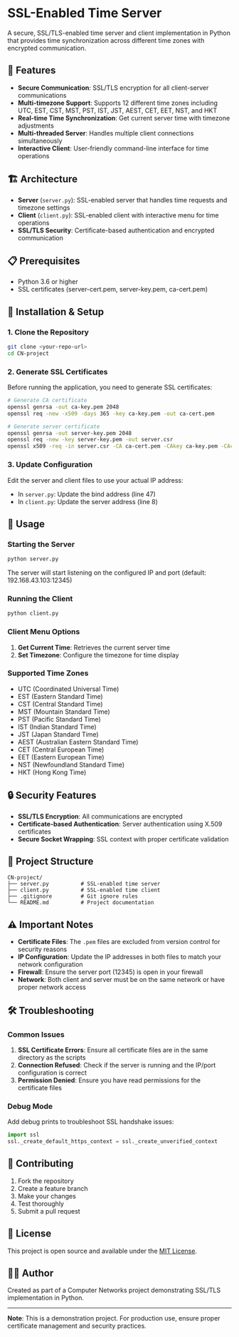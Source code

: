 # SSL-Enabled Time Server

A secure, SSL/TLS-enabled time server and client implementation in Python that provides time synchronization across different time zones with encrypted communication.

## 🌟 Features

- **Secure Communication**: SSL/TLS encryption for all client-server communications
- **Multi-timezone Support**: Supports 12 different time zones including UTC, EST, CST, MST, PST, IST, JST, AEST, CET, EET, NST, and HKT
- **Real-time Time Synchronization**: Get current server time with timezone adjustments
- **Multi-threaded Server**: Handles multiple client connections simultaneously
- **Interactive Client**: User-friendly command-line interface for time operations

## 🏗️ Architecture

- **Server** (`server.py`): SSL-enabled server that handles time requests and timezone settings
- **Client** (`client.py`): SSL-enabled client with interactive menu for time operations
- **SSL/TLS Security**: Certificate-based authentication and encrypted communication

## 📋 Prerequisites

- Python 3.6 or higher
- SSL certificates (server-cert.pem, server-key.pem, ca-cert.pem)

## 🚀 Installation & Setup

### 1. Clone the Repository
```bash
git clone <your-repo-url>
cd CN-project
```

### 2. Generate SSL Certificates
Before running the application, you need to generate SSL certificates:

```bash
# Generate CA certificate
openssl genrsa -out ca-key.pem 2048
openssl req -new -x509 -days 365 -key ca-key.pem -out ca-cert.pem

# Generate server certificate
openssl genrsa -out server-key.pem 2048
openssl req -new -key server-key.pem -out server.csr
openssl x509 -req -in server.csr -CA ca-cert.pem -CAkey ca-key.pem -CAcreateserial -out server-cert.pem -days 365
```

### 3. Update Configuration
Edit the server and client files to use your actual IP address:
- In `server.py`: Update the bind address (line 47)
- In `client.py`: Update the server address (line 8)

## 🎯 Usage

### Starting the Server
```bash
python server.py
```
The server will start listening on the configured IP and port (default: 192.168.43.103:12345)

### Running the Client
```bash
python client.py
```

### Client Menu Options
1. **Get Current Time**: Retrieves the current server time
2. **Set Timezone**: Configure the timezone for time display

### Supported Time Zones
- UTC (Coordinated Universal Time)
- EST (Eastern Standard Time)
- CST (Central Standard Time)
- MST (Mountain Standard Time)
- PST (Pacific Standard Time)
- IST (Indian Standard Time)
- JST (Japan Standard Time)
- AEST (Australian Eastern Standard Time)
- CET (Central European Time)
- EET (Eastern European Time)
- NST (Newfoundland Standard Time)
- HKT (Hong Kong Time)

## 🔒 Security Features

- **SSL/TLS Encryption**: All communications are encrypted
- **Certificate-based Authentication**: Server authentication using X.509 certificates
- **Secure Socket Wrapping**: SSL context with proper certificate validation

## 📁 Project Structure

```
CN-project/
├── server.py          # SSL-enabled time server
├── client.py          # SSL-enabled time client
├── .gitignore         # Git ignore rules
└── README.md          # Project documentation
```

## ⚠️ Important Notes

- **Certificate Files**: The `.pem` files are excluded from version control for security reasons
- **IP Configuration**: Update the IP addresses in both files to match your network configuration
- **Firewall**: Ensure the server port (12345) is open in your firewall
- **Network**: Both client and server must be on the same network or have proper network access

## 🛠️ Troubleshooting

### Common Issues

1. **SSL Certificate Errors**: Ensure all certificate files are in the same directory as the scripts
2. **Connection Refused**: Check if the server is running and the IP/port configuration is correct
3. **Permission Denied**: Ensure you have read permissions for the certificate files

### Debug Mode
Add debug prints to troubleshoot SSL handshake issues:
```python
import ssl
ssl._create_default_https_context = ssl._create_unverified_context
```

## 🤝 Contributing

1. Fork the repository
2. Create a feature branch
3. Make your changes
4. Test thoroughly
5. Submit a pull request

## 📄 License

This project is open source and available under the [MIT License](LICENSE).

## 👨‍💻 Author

Created as part of a Computer Networks project demonstrating SSL/TLS implementation in Python.

---

**Note**: This is a demonstration project. For production use, ensure proper certificate management and security practices. 